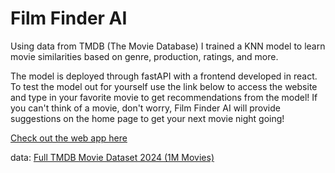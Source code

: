 # **Film Finder AI**

Using data from TMDB (The Movie Database) I trained a KNN model to learn movie similarities based on genre, production, ratings, and more. 

The model is deployed through fastAPI with a frontend developed in react. To test the model out for yourself use the link below to access the website 
and type in your favorite movie to get recommendations from the model! If you can't think of a movie, don't worry, Film Finder AI will provide suggestions
on the home page to get your next movie night going!

[Check out the web app here](https://film-finder-1123.onrender.com/)

data: [Full TMDB Movie Dataset 2024 (1M Movies)](https://www.kaggle.com/datasets/asaniczka/tmdb-movies-dataset-2023-930k-movies)
